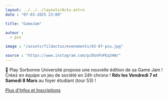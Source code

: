 ```yaml
---
layout: ../../../layouts/Actu.astro
date : "07-03-2025 23:00"

title: "GameJam"

auteur :
  - psu

image : "/assets/fildactus/evenements/03-07-psu.jpg"

source : "https://www.instagram.com/p/DGnPoPEq34W/"
---
```


🎲 Play Sorbonne Université propose une nouvelle édition de sa Game Jam ! Créez en équipe un jeu de société en 24h chrono ! __Rdv les Vendredi 7 et Samedi 8 Mars__ au foyer étudiant (tour 53) !

[Plus d'Infos et Inscriptions](https://playsorbonne.fr/luxludi/gamejam/)

